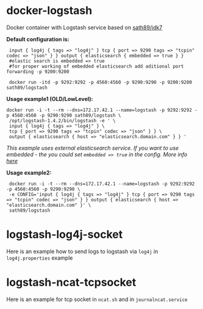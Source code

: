 docker-logstash
===============
Docker container with Logstash service based on [sath89/jdk7](https://registry.hub.docker.com/u/sath89/ubuntu_jdk7/)

**Default configuration is:**

     input { log4j { tags => "log4j" } tcp { port => 9290 tags => "tcpin" codec => "json" } } output { elasticsearch { embedded => true } }
     #elastic search is embedded => true
     #for proper working of embedded elasticsearch add aditional port forwarding -p 9200:9200
     
     docker run -itd -p 9292:9292 -p 4560:4560 -p 9290:9290 -p 9200:9200 sath89/logstash

**Usage example1 (OLD/LowLevel):**

    docker run -i -t --rm --dns=172.17.42.1 --name=logstash -p 9292:9292 -p 4560:4560 -p 9290:9290 sath89/logstash \
     /opt/logstash-1.4.2/bin/logstash -e ' \
     input { log4j { tags => "log4j" } \
     tcp { port => 9290 tags => "tcpin" codec => "json" } } \
     output { elasticsearch { host => "elasticsearch.domain.com" } } '

*This example uses external elasticsearch service. If you want to use embedded - the you could set `embedded => true` in the config. More info [here](http://logstash.net/docs/1.4.2/outputs/elasticsearch)*


**Usage example2:**

     docker run -i -t --rm --dns=172.17.42.1 --name=logstash -p 9292:9292 -p 4560:4560 -p 9290:9290 \
     -e CONFIG='input { log4j { tags => "log4j" } tcp { port => 9290 tags => "tcpin" codec => "json" } } output { elasticsearch { host => "elasticsearch.domain.com" }' \
     sath89/logstash


logstash-log4j-socket
=====================
Here is an example how to send logs to logstash via `log4j` in `log4j.properties` example

logstash-ncat-tcpsocket
=======================
Here is an example for tcp socket in `ncat.sh` and in `journalncat.service`
